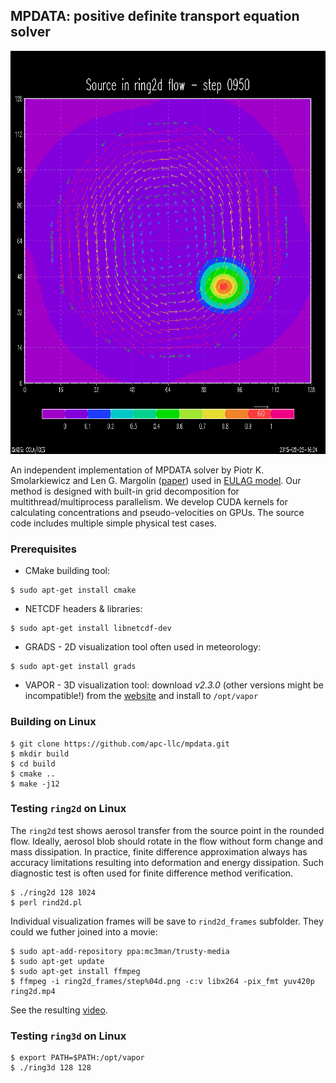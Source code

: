 ## MPDATA: positive definite transport equation solver

[![Modeling aerosol source behavior in 2D wind field](ring2d.png)](http://youtu.be/PT01Ygx-uTA)

An independent implementation of MPDATA solver by Piotr K. Smolarkiewicz and Len G. Margolin ([paper](https://www.rsmas.miami.edu/users/miskandarani/Courses/MPO662/Smolarkiewicz/MPDATAreview.JCP140.pdf)) used in [EULAG model](http://www.mmm.ucar.edu/eulag/). Our method is designed with built-in grid decomposition for multithread/multiprocess parallelism. We develop CUDA kernels for calculating concentrations and pseudo-velocities on GPUs. The source code includes multiple simple physical test cases.

### Prerequisites

* CMake building tool:

```
$ sudo apt-get install cmake
```

* NETCDF headers & libraries:

```
$ sudo apt-get install libnetcdf-dev
```

* GRADS - 2D visualization tool often used in meteorology:

```
$ sudo apt-get install grads
```

* VAPOR - 3D visualization tool: download *v2.3.0* (other versions might be incompatible!) from the [website](https://www.vapor.ucar.edu/page/vapor-download#Binary) and install to `/opt/vapor`

### Building on Linux

```
$ git clone https://github.com/apc-llc/mpdata.git
$ mkdir build
$ cd build
$ cmake ..
$ make -j12
```

### Testing `ring2d` on Linux

The `ring2d` test shows aerosol transfer from the source point in the rounded flow. Ideally, aerosol blob should rotate in the flow without form change and mass dissipation. In practice, finite difference approximation always has accuracy limitations resulting into deformation and energy dissipation. Such diagnostic test is often used for finite difference method verification.

```
$ ./ring2d 128 1024
$ perl rind2d.pl
```

Individual visualization frames will be save to `rind2d_frames` subfolder. They could we futher joined into a movie:

```
$ sudo apt-add-repository ppa:mc3man/trusty-media
$ sudo apt-get update
$ sudo apt-get install ffmpeg
$ ffmpeg -i ring2d_frames/step%04d.png -c:v libx264 -pix_fmt yuv420p ring2d.mp4
```

See the resulting [video](http://youtu.be/PT01Ygx-uTA).

### Testing `ring3d` on Linux

```
$ export PATH=$PATH:/opt/vapor
$ ./ring3d 128 128
```

